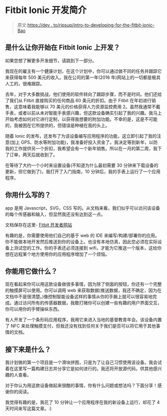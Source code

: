 # Fitbit Ionic 开发简介

> 原文:[https://dev . to/ripsup/intro-to-developing-for-the-fitbit-ionic-Bao](https://dev.to/ripsup/intro-to-developing-for-the-fitbit-ionic-bao)

## [](#what-led-you-to-start-developing-on-the-fitbit-ionic)是什么让你开始在 Fitbit Ionic 上开发？

如果您想了解更多开发细节，请跳到下一部分。

我现在的雇主有一个健康计划，在这个计划中，你可以通过做不同的任务并跟踪它来获得每年 500 美元的收入。我在公司的第一年(2016 年)网站上的一切都是极其人工的，很难跟踪。

去年，对于大多数挑战，他们使用的软件转向了跟踪步骤，而不是时间。他们还给了我们从 Fitbit 直接购买的任何商品 60 美元的折扣。由于 Fitbit 在年初进行销售，这意味着我能够以 70 美元的价格获得人力资源监控费用 2。虽然我通常不戴手表，或者以前从未对智能手表感兴趣，但这款设备确实引起了我的兴趣。我马上开始考虑如何对它进行定制，以获得我想要的附加功能。不幸的是，这是不可能的，我被困在它所提供的，但错误是种植在我的头上。

随着 Ionic 的发布，还发布了为该设备编写应用程序的功能，这立即引起了我的注意(加上 GPS、防水等附加功能)，我准备好投入资金了。我决定等到新年，以防我的工作提供另一个折扣，我希望会有一个新年销售。所以在一月的第二周，我下了订单，两天后就收到了。

在等待了大约一个小时来设置设备(不知道为什么最初需要 30 分钟来下载设备的更新，但它做到了)，我打开了入门指南，10 分钟后，我的手表上运行了一个应用程序。

## [](#what-do-you-write-it-in)你用什么写的？

app 是用 Javascript，SVG，CSS 写的。从文档来看，我们似乎可以访问该设备的每个传感器和输入，但显然我还没有达到这一点。

文档保存在这里- [Fitbit 开发者网站](https://dev.fitbit.com/)

有趣的是，你需要使用他们自己的基于 web 的 IDE 来编写/构建/部署你的应用。你不能做本地开发然后推送到你的设备上。也没有本地仿真，因此您必须在实际设备上测试您的工作。你的手表还必须连接到 wifi，才能为它推送一个版本，这给你想在远程某个地方使用你的应用程序增加了一个烦恼。

## [](#what-can-you-do-with-it)你能用它做什么？

现在看起来你可以用这款设备做很多事情，因为除了侧面的按钮，你还有一个完整的触摸屏可以使用。你可以调用 web 来获取数据(推送数据，我还不确定，因为在文档中不是很清楚。)像控制智能设备这样的事情从你的手腕上就可以很容易地完成。通过访问所有的传感器数据，我敢打赌你可以创建一些有趣的用户界面交互，你可以用你的手臂操纵东西。

有人开发了一个条形码应用程序，我用它来进入当地的基督教青年会。该设备内置了 NFC 来处理触摸支付，但我还没有找到任何关于我们是否可以将它用于其他事情的文档。

## [](#whats-next)接下来是什么？

我计划做的第一个项目是一个滑块拼图，只是为了让自己习惯使用该设备。我会试着在这里写一篇构建日志并分享它是如何进行的。我还将开放源代码，供其他感兴趣的人查看。

对于你认为用这款设备做起来很酷的事情，你有什么问题或想法吗？下面分享！感谢你的阅读。

我觉得有趣的是，我花了 10 分钟让一个应用程序在我的新设备上运行，却花了 4 天时间来写这篇文章。:)